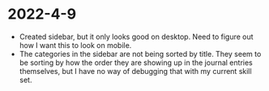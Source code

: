 # 2022-4-9

- Created sidebar, but it only looks good on desktop.  Need to figure out how I want this to look on mobile.  
- The categories in the sidebar are not being sorted by title.  They seem to be sorting by how the order they are showing up in the journal entries themselves, but I have no way of debugging that with my current skill set.  